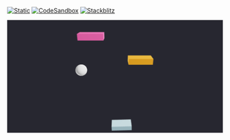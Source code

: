 [![Static](https://img.shields.io/badge/demo-%23646CFF.svg?logo=html5&logoColor=white)](https://pmndrs.github.io/examples/arkanoid-under-60-loc)
[![CodeSandbox](https://img.shields.io/badge/codesandbox-040404?logo=codesandbox&logoColor=DBDBDB)](https://codesandbox.io/s/github/pmndrs/examples/tree/main/demos/arkanoid-under-60-loc)
[![Stackblitz](https://img.shields.io/badge/stackblitz-fff?logo=Stackblitz&logoColor=1389FD)](https://stackblitz.com/github/pmndrs/examples/tree/main/demos/arkanoid-under-60-loc)

![](thumbnail.png)
